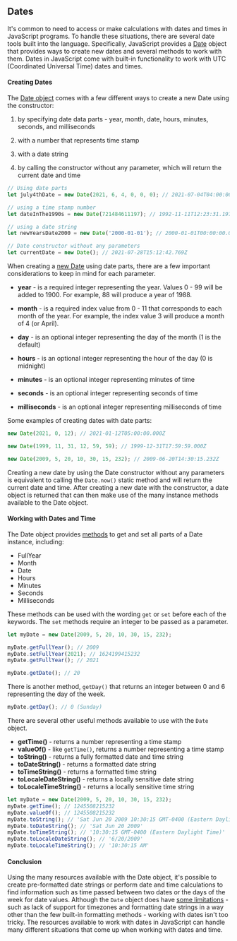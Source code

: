 ## Dates

It's common to need to access or make calculations with dates and times in JavaScript programs. To handle these situations, there are several date tools built into the language. Specifically, JavaScript provides a [Date](https://developer.mozilla.org/en-US/docs/Web/JavaScript/Reference/Global_Objects/Date) object that provides ways to create new dates and several methods to work with them. Dates in JavaScript come with built-in functionality to work with UTC (Coordinated Universal Time) dates and times.

#### Creating Dates

The [Date object](https://developer.mozilla.org/en-US/docs/Web/JavaScript/Reference/Global_Objects/Date) comes with a few different ways to create a new Date using the constructor:

1. by specifying date data parts - year, month, date, hours, minutes, seconds, and milliseconds

2. with a number that represents time stamp

3. with a date string

4. by calling the constructor without any parameter, which will return the current date and time

```javascript
// Using date parts
let july4thDate = new Date(2021, 6, 4, 0, 0, 0); // 2021-07-04T04:00:00.000Z

// using a time stamp number
let dateInThe1990s = new Date(721484611197); // 1992-11-11T12:23:31.197Z

// using a date string
let newYearsDate2000 = new Date('2000-01-01'); // 2000-01-01T00:00:00.000Z

// Date constructor without any parameters
let currentDate = new Date(); // 2021-07-28T15:12:42.769Z
```

When creating a [new Date](https://developer.mozilla.org/en-US/docs/Web/JavaScript/Reference/Global_Objects/Date/Date) using date parts, there are a few important considerations to keep in mind for each parameter.

- **year** - is a required integer representing the year. Values 0 - 99 will be added to 1900. For example, 88 will produce a year of 1988.

- **month** - is a required index value from 0 - 11 that corresponds to each month of the year. For example, the index value 3 will produce a month of 4 (or April).

- **day** - is an optional integer representing the day of the month (1 is the default)

- **hours** - is an optional integer representing the hour of the day (0 is midnight)

- **minutes** - is an optional integer representing minutes of time

- **seconds** - is an optional integer representing seconds of time

- **milliseconds** - is an optional integer representing milliseconds of time

Some examples of creating dates with date parts:

```javascript
new Date(2021, 0, 12); // 2021-01-12T05:00:00.000Z

new Date(1999, 11, 31, 12, 59, 59); // 1999-12-31T17:59:59.000Z

new Date(2009, 5, 20, 10, 30, 15, 232); // 2009-06-20T14:30:15.232Z
```

Creating a new date by using the Date constructor without any parameters is equivalent to calling the `Date.now()` static method and will return the current date and time. After creating a new date with the constructor, a date object is returned that can then make use of the many instance methods available to the Date object.

#### Working with Dates and Time

The Date object provides [methods](https://developer.mozilla.org/en-US/docs/Web/JavaScript/Reference/Global_Objects/Date#instance_methods) to get and set all parts of a Date instance, including:

- FullYear
- Month
- Date
- Hours
- Minutes
- Seconds
- Milliseconds

These methods can be used with the wording `get` or `set` before each of the keywords. The `set` methods require an integer to be passed as a parameter.

```javascript
let myDate = new Date(2009, 5, 20, 10, 30, 15, 232);

myDate.getFullYear(); // 2009
myDate.setFullYear(2021); // 1624199415232
myDate.getFullYear(); // 2021

myDate.getDate(); // 20
```

There is another method, `getDay()` that returns an integer between 0 and 6 representing the day of the week.

```javascript
myDate.getDay(); // 0 (Sunday)
```

There are several other useful methods available to use with the `Date` object.

- **getTime()** - returns a number representing a time stamp
- **valueOf()** - like `getTime()`, returns a number representing a time stamp
- **toString()** - returns a fully formatted date and time string
- **toDateString()** - returns a formatted date string
- **toTimeString()** - returns a formatted time string
- **toLocaleDateString()** - returns a locally sensitive date string
- **toLocaleTimeString()** - returns a locally sensitive time string

```javascript
let myDate = new Date(2009, 5, 20, 10, 30, 15, 232);
myDate.getTime(); // 1245508215232
myDate.valueOf(); // 1245508215232
myDate.toString(); // 'Sat Jun 20 2009 10:30:15 GMT-0400 (Eastern Daylight Time)'
myDate.toDateString(); // 'Sat Jun 20 2009'
myDate.toTimeString(); // '10:30:15 GMT-0400 (Eastern Daylight Time)'
myDate.toLocaleDateString(); // '6/20/2009'
myDate.toLocaleTimeString(); // '10:30:15 AM'
```

#### Conclusion

Using the many resources available with the Date object, it's possible to create pre-formatted date strings or perform date and time calculations to find information such as time passed between two dates or the days of the week for date values. Although the `Date` object does have [some limitations](https://css-tricks.com/everything-you-need-to-know-about-date-in-javascript/) - such as lack of support for timezones and formatting date strings in a way other than the few built-in formatting methods - working with dates isn't too tricky. The resources available to work with dates in JavaScript can handle many different situations that come up when working with dates and time.
